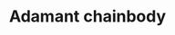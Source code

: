 ---
layout: item
title: Adamant chainbody
item-id: 1111
datatable: true
id: 1111
name: "Adamant chainbody"
monsters:
  - id: 2005
    name: "Lesser demon"
    combat_level: 82
    wiki_url: "https://oldschool.runescape.wiki/w/Lesser_demon#Level_82"
    drops:
      - quantity: "1"
        noted: false
        rarity: 0.0078125
  - id: 2006
    name: "Lesser demon"
    combat_level: 82
    wiki_url: "https://oldschool.runescape.wiki/w/Lesser_demon#Level_82"
    drops:
      - quantity: "1"
        noted: false
        rarity: 0.0078125
  - id: 2007
    name: "Lesser demon"
    combat_level: 82
    wiki_url: "https://oldschool.runescape.wiki/w/Lesser_demon#Level_82"
    drops:
      - quantity: "1"
        noted: false
        rarity: 0.0078125
  - id: 2008
    name: "Lesser demon"
    combat_level: 82
    wiki_url: "https://oldschool.runescape.wiki/w/Lesser_demon#Level_82"
    drops:
      - quantity: "1"
        noted: false
        rarity: 0.0078125
  - id: 2018
    name: "Lesser demon"
    combat_level: 82
    wiki_url: "https://oldschool.runescape.wiki/w/Lesser_demon#Level_82"
    drops:
      - quantity: "1"
        noted: false
        rarity: 0.0078125
  - id: 7656
    name: "Lesser demon"
    combat_level: 82
    wiki_url: "https://oldschool.runescape.wiki/w/Lesser_demon#Level_82"
    drops:
      - quantity: "1"
        noted: false
        rarity: 0.0078125
  - id: 7657
    name: "Lesser demon"
    combat_level: 82
    wiki_url: "https://oldschool.runescape.wiki/w/Lesser_demon#Level_82"
    drops:
      - quantity: "1"
        noted: false
        rarity: 0.0078125
  - id: 7664
    name: "Lesser demon"
    combat_level: 82
    wiki_url: "https://oldschool.runescape.wiki/w/Lesser_demon#Level_82"
    drops:
      - quantity: "1"
        noted: false
        rarity: 0.0078125
---